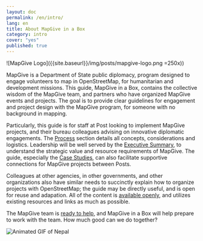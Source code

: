 ```yaml
---
layout: doc
permalink: /en/intro/
lang: en
title: About MapGive in a Box
category: intro
cover: "yes"
published: true
---
```


![MapGive Logo]({{site.baseurl}}/img/posts/mapgive-logo.png =250x))

MapGive is a Department of State public diplomacy, program designed to engage volunteers to map in OpenStreetMap, for humanitarian and development missions. This guide, MapGive in a Box, contains the collective wisdom of the MapGive team, and partners who have organized MapGive events and projects. The goal is to provide clear guidelines for engagement and project design with the MapGive program, for someone with no background in mapping. 

Particularly, this guide is for staff at Post looking to implement MapGive projects, and their bureau colleagues advising on innovative diplomatic engagements. The [Process]({{site.baseurl}}/en/process/) section details all concepts, considerations and logistics. Leadership will be well served by the [Executive Summary]({{site.baseurl}}/en/intro/exec-summary/), to understand the strategic value and resource requirements of MapGive. The guide, especially the [Case Studies]({{site.baseurl}}/en/cases/), can also facilitate supportive connections for MapGive projects between Posts.

Colleagues at other agencies, in other governments, and other organizations also have similar needs to succinctly explain how to organize projects with OpenStreetMap; the guide may be directly useful, and is open for reuse and adapation. All of the content is [available openly]({{site.baseurl}}/en/contribute/), and utilizes existing resources and links as much as possible.

The MapGive team is [ready to help]({{site.baseurl}}/en/resources/contact/), and MapGive in a Box will help prepare to work with the team. How much good can we do together?

![Animated GIF of Nepal]({{site.baseurl}}/img/posts/nepal-animated.gif)
